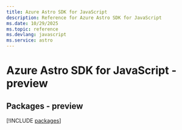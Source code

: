 ```yaml
---
title: Azure Astro SDK for JavaScript
description: Reference for Azure Astro SDK for JavaScript
ms.date: 10/29/2025
ms.topic: reference
ms.devlang: javascript
ms.service: astro
---
```

# Azure Astro SDK for JavaScript - preview
## Packages - preview
[!INCLUDE [packages](astro-index.md)]